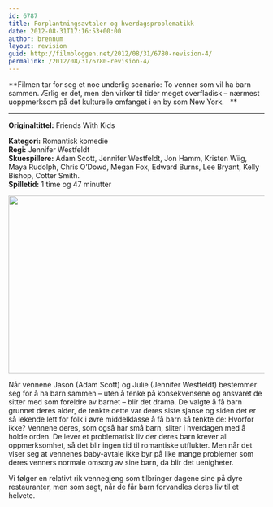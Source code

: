 ```yaml
---
id: 6787
title: Forplantningsavtaler og hverdagsproblematikk
date: 2012-08-31T17:16:53+00:00
author: brennum
layout: revision
guid: http://filmbloggen.net/2012/08/31/6780-revision-4/
permalink: /2012/08/31/6780-revision-4/
---
```

**Filmen tar for seg et noe underlig scenario: To venner som vil ha barn sammen. Ærlig er det, men den virker til tider meget overfladisk &#8211; nærmest uoppmerksom på det kulturelle omfanget i en by som New York.   **  
****

**<!--more-->Originaltittel:** Friends With Kids

  
**Kategori:** Romantisk komedie  
**Regi:** Jennifer Westfeldt  
**Skuespillere:** Adam Scott, Jennifer Westfeldt, Jon Hamm, Kristen Wiig, Maya Rudolph, Chris O&#8217;Dowd, Megan Fox, Edward Burns, Lee Bryant, Kelly Bishop, Cotter Smith.  
**Spilletid:** 1 time og 47 minutter

<a href="http://filmbloggen.net/?attachment_id=6785" rel="attachment wp-att-6785"><img class="alignnone size-large wp-image-6785" src="http://filmbloggen.net/wp-content/uploads//2012/08/Friends-With-Kids-4-620x349.jpg" alt="" width="620" height="349" /></a>

Når vennene Jason (Adam Scott) og Julie (Jennifer Westfeldt) bestemmer seg for å ha barn sammen &#8211; uten å tenke på konsekvensene og ansvaret de sitter med som foreldre av barnet &#8211; blir det drama. De valgte å få barn grunnet deres alder, de tenkte dette var deres siste sjanse og siden det er så lekende lett for folk i øvre middelklasse å få barn så tenkte de: Hvorfor ikke? Vennene deres, som også har små barn, sliter i hverdagen med å holde orden. De lever et problematisk liv der deres barn krever all oppmerksomhet, så det blir ingen tid til romantiske utflukter. Men når det viser seg at vennenes baby-avtale ikke byr på like mange problemer som deres venners normale omsorg av sine barn, da blir det uenigheter.

Vi følger en relativt rik vennegjeng som tilbringer dagene sine på dyre restauranter, men som sagt, når de får barn forvandles deres liv til et helvete.